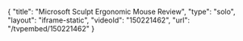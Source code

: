{
    "title": "Microsoft Sculpt Ergonomic Mouse Review",
    "type": "solo",
    "layout": "iframe-static",
    "videoId": "150221462",
    "url": "\/tvpembed\/150221462"
}